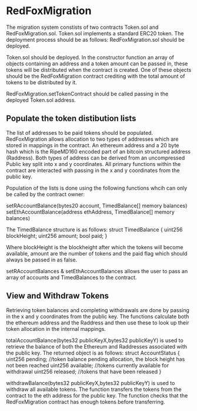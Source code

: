 # RedFoxMigration

The migration system constists of two contracts Token.sol and RedFoxMigration.sol.
Token.sol implements a standard ERC20 token. The deployment process should be as follows:
RedFoxMigration.sol should be deployed.

Token.sol should be deployed. In the constructor function an array of objects containing an address and a token amount can be passed in, these tokens will be distributed when the contract is created. One of these objects should be the RedFoxMigration contract crediting with the total amount of tokens to be distributed by it.

RedFoxMigration.setTokenContract should be called passing in the deployed Token.sol address.

## Populate the token distibution lists
The list of addresses to be paid tokens should be populated.
RedFoxMigration allows allocation to two types of addresses which are stored in mappings in the contract. An ethereum address and a 20 byte hash which is the RipeMD160 encoded part of an bitcoin structured address (Raddress). Both types of address can be derived from an uncompressed Public key split into x and y coordinates. All primary functions within the contract are interacted with passing in the x and y coordinates from the public key.

Population of the lists is done using the following functions whcih can only be called by the contract owner:

setRAccountBalance(bytes20 account, TimedBalance[] memory balances)
setEthAccountBalance(address ethAddress, TimedBalance[] memory balances)

The TimedBalance structure is as follows:
struct TimedBalance {
    uint256 blockHeight;
    uint256 amount;
    bool paid;
}

Where blockHeight is the blockheight after which the tokens will become available, amount are the number of tokens and the paid flag which should always be passed in as false. 

setRAccountBalances & setEthAccountBalances allows the user to pass an array of accounts and TimedBalances to the contract.

## View and Withdraw Tokens

Retrieving token balances and completing withdrawals are done by passing in the x and y coordinates from the public key. The functions calculate both the ethereum address and the Raddress and then use these to look up their token allocation in the internal mappings.

totalAccountBalance(bytes32 publicKeyX,bytes32 publicKeyY) is used to retrieve the balance of both the Ethereum and Raddresses associated with the public key. The returned object is as follows:
struct AccountStatus {
    uint256 pending;   //token balance pending allocation, the block height has not been reached 
    uint256 available; //tokens currently available for withdrawal
    uint256 released;  //tokens that have been released
}

withdrawBalance(bytes32 publicKeyX,bytes32 publicKeyY) is used to withdraw all available tokens. The function transfers the tokens from the contract to the eth address for the public key. The function checks that the RedFoxMigration contract has enough tokens before transferring.





